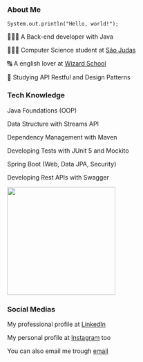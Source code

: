### About Me
<code>System.out.println("Hello, world!");</code>

👨🏼‍💻 A Back-end developer with Java

👨🏻‍🎓 Computer Science student at <a href="[www.usjt.br](https://www.usjt.br/)">São Judas</a>

🔠 A english lover at <a href="[https:www.wizard.com.br](https://www.wizard.com.br/)">Wizard School</a>

📕 Studying API Restful and Design Patterns

### Tech Knowledge
Java Foundations (OOP)

Data Structure with Streams API

Dependency Management with Maven

Developing Tests with JUnit 5 and Mockito

Spring Boot (Web, Data JPA, Security)

Developing Rest APIs with Swagger

<img width="250" src="https://skillicons.dev/icons?i=java,maven,spring,python,postgres,mysql">

### Social Medias
My professional profile at <a href="www.linkedin.com/in/pedroxcav/">LinkedIn</a>

My personal profile at <a href="[https:www.wizard.com.br](https://www.instagram.com/pedroxcav/)">Instagram</a> too

You can also email me trough <a href="mailto:pedroxcav@gmail.com?subject=Contato via Github">email</a>
